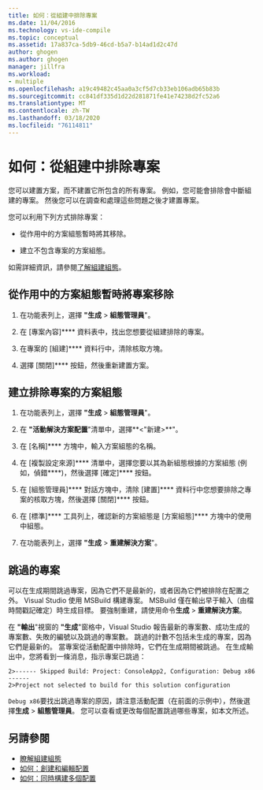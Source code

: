 ```yaml
---
title: 如何：從組建中排除專案
ms.date: 11/04/2016
ms.technology: vs-ide-compile
ms.topic: conceptual
ms.assetid: 17a837ca-5db9-46cd-b5a7-b14ad1d2c47d
author: ghogen
ms.author: ghogen
manager: jillfra
ms.workload:
- multiple
ms.openlocfilehash: a19c49482c45aa0a3cf5d7cb33eb106adb65b83b
ms.sourcegitcommit: cc841df335d1d22d281871fe41e74238d2fc52a6
ms.translationtype: MT
ms.contentlocale: zh-TW
ms.lasthandoff: 03/18/2020
ms.locfileid: "76114811"
---
```

# <a name="how-to-exclude-projects-from-a-build"></a>如何：從組建中排除專案

您可以建置方案，而不建置它所包含的所有專案。 例如，您可能會排除會中斷組建的專案。 然後您可以在調查和處理這些問題之後才建置專案。

您可以利用下列方式排除專案：

- 從作用中的方案組態暫時將其移除。

- 建立不包含專案的方案組態。

如需詳細資訊，請參閱[了解組建組態](../ide/understanding-build-configurations.md)。

## <a name="to-temporarily-remove-a-project-from-the-active-solution-configuration"></a>從作用中的方案組態暫時將專案移除

1. 在功能表列上，選擇 **"生成** > **組態管理員**"。

2. 在 [專案內容]**** 資料表中，找出您想要從組建排除的專案。

3. 在專案的 [組建]**** 資料行中，清除核取方塊。

4. 選擇 [關閉]**** 按鈕，然後重新建置方案。

## <a name="to-create-a-solution-configuration-that-excludes-a-project"></a>建立排除專案的方案組態

1. 在功能表列上，選擇 **"生成** > **組態管理員**"。

2. 在 **"活動解決方案配置**"清單中，選擇**\<"新建>**"。

3. 在 [名稱]**** 方塊中，輸入方案組態的名稱。

4. 在 [複製設定來源]**** 清單中，選擇您要以其為新組態根據的方案組態 (例如，偵錯****)，然後選擇 [確定]**** 按鈕。

5. 在 [組態管理員]**** 對話方塊中，清除 [建置]**** 資料行中您想要排除之專案的核取方塊，然後選擇 [關閉]**** 按鈕。

6. 在 [標準]**** 工具列上，確認新的方案組態是 [方案組態]**** 方塊中的使用中組態。

7. 在功能表列上，選擇 **"生成** > **重建解決方案**"。

## <a name="skipped-projects"></a>跳過的專案

可以在生成期間跳過專案，因為它們不是最新的，或者因為它們被排除在配置之外。 Visual Studio 使用 MSBuild 構建專案。 MSBuild 僅在輸出早于輸入（由檔時間戳記確定）時生成目標。 要強制重建，請使用命令**生成** > **重建解決方案**。

在 **"輸出**"視窗的 **"生成**"窗格中，Visual Studio 報告最新的專案數、成功生成的專案數、失敗的編號以及跳過的專案數。 跳過的計數不包括未生成的專案，因為它們是最新的。 當專案從活動配置中排除時，它們在生成期間被跳過。 在生成輸出中，您將看到一條消息，指示專案已跳過：

```output
2>------ Skipped Build: Project: ConsoleApp2, Configuration: Debug x86 ------
2>Project not selected to build for this solution configuration
```

`Debug x86`要找出跳過專案的原因，請注意活動配置（在前面的示例中），然後選擇**生成** > **組態管理員**。 您可以查看或更改每個配置跳過哪些專案，如本文所述。

## <a name="see-also"></a>另請參閱

- [瞭解組建組態](../ide/understanding-build-configurations.md)
- [如何：創建和編輯配置](../ide/how-to-create-and-edit-configurations.md)
- [如何：同時構建多個配置](../ide/how-to-build-multiple-configurations-simultaneously.md)
